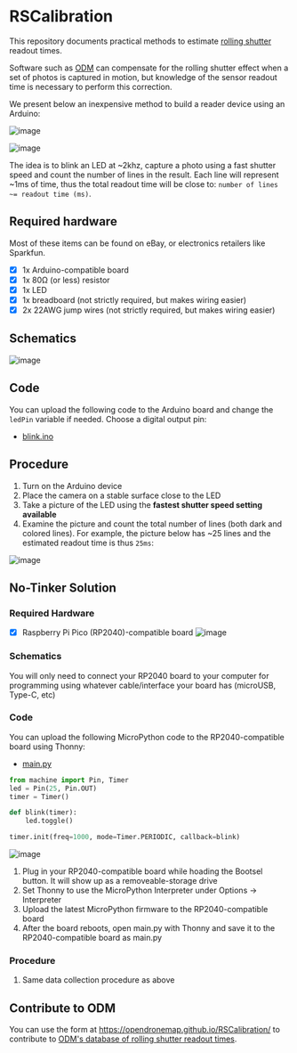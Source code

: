 # RSCalibration

This repository documents practical methods to estimate [rolling shutter](https://en.wikipedia.org/wiki/Rolling_shutter) readout times.

Software such as [ODM](https://github.com/OpenDroneMap/ODM) can compensate for the rolling shutter effect when a set of photos is captured in motion, but knowledge of the sensor readout time is necessary to perform this correction.

We present below an inexpensive method to build a reader device using an Arduino:

![image](https://user-images.githubusercontent.com/1951843/174381801-bb0e3c9f-6aa4-43dd-bf72-7c10b16fa231.png)

![image](https://user-images.githubusercontent.com/1951843/174392415-d2aee736-ed5a-4c93-83ca-0ac3eb5f9425.png)

The idea is to blink an LED at ~2khz, capture a photo using a fast shutter speed and count the number of lines in the result. Each line will represent ~1ms of time, thus the total readout time will be close to: `number of lines ~= readout time (ms)`.

## Required hardware

Most of these items can be found on eBay, or electronics retailers like Sparkfun.

 - [x] 1x Arduino-compatible board
 - [x] 1x 80Ω (or less) resistor
 - [x] 1x LED
 - [x] 1x breadboard (not strictly required, but makes wiring easier)
 - [x] 2x 22AWG jump wires (not strictly required, but makes wiring easier)

## Schematics

![image](https://user-images.githubusercontent.com/1951843/174392464-3da5045b-e83d-4d80-a1fd-efc9d8023ff9.png)

## Code

You can upload the following code to the Arduino board and change the `ledPin` variable if needed. Choose a digital output pin:

 - [blink.ino](https://github.com/OpenDroneMap/RSCalibration/blob/main/blink.ino)

## Procedure

1. Turn on the Arduino device
2. Place the camera on a stable surface close to the LED
3. Take a picture of the LED using the **fastest shutter speed setting available**
4. Examine the picture and count the total number of lines (both dark and colored lines). For example, the picture below has ~25 lines and the estimated readout time is thus `25ms`:

![image](https://user-images.githubusercontent.com/1951843/174392533-429943a6-82b2-4948-9637-3cb35fd21707.png)

## No-Tinker Solution

### Required Hardware

 - [x] Raspberry Pi Pico (RP2040)-compatible board
 ![image](https://user-images.githubusercontent.com/19295950/175455634-6be7e3cd-9abe-4260-8af0-7bab0909fb67.png)
 
### Schematics

You will only need to connect your RP2040 board to your computer for programming using whatever cable/interface your board has (microUSB, Type-C, etc)

### Code

You can upload the following MicroPython code to the RP2040-compatible board using Thonny:  
 - [main.py](https://github.com/OpenDroneMap/RSCalibration/blob/main/main.py)

```python
from machine import Pin, Timer
led = Pin(25, Pin.OUT)
timer = Timer()

def blink(timer):
    led.toggle()

timer.init(freq=1000, mode=Timer.PERIODIC, callback=blink)
```

![image](https://user-images.githubusercontent.com/19295950/175456447-7df30e7e-4034-43b4-8cb1-95d51fa1c1a4.png)

1. Plug in your RP2040-compatible board while hoading the Bootsel button. It will show up as a removeable-storage drive
2. Set Thonny to use the MicroPython Interpreter under Options -> Interpreter
3. Upload the latest MicroPython firmware to the RP2040-compatible board
4. After the board reboots, open main.py with Thonny and save it to the RP2040-compatible board as main.py

### Procedure

1. Same data collection procedure as above

## Contribute to ODM

You can use the form at https://opendronemap.github.io/RSCalibration/ to contribute to [ODM's database of rolling shutter readout times](https://github.com/OpenDroneMap/ODM/blob/master/opendm/rollingshutter.py).
